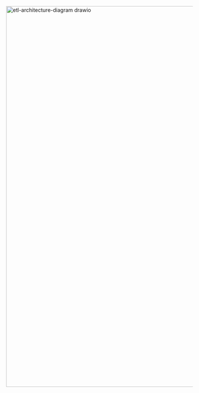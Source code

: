 <img width="1751" height="1028" alt="etl-architecture-diagram drawio" src="https://github.com/user-attachments/assets/63500cd0-4636-4671-8180-153d9ed87657" />

